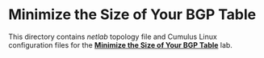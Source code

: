 # Minimize the Size of Your BGP Table

This directory contains *netlab* topology file and Cumulus Linux configuration files for the **[Minimize the Size of Your BGP Table](../../docs/policy/4-reduce.md)** lab.
